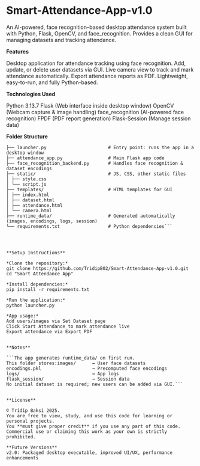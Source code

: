 # Smart-Attendance-App-v1.0
An AI-powered, face recognition–based desktop attendance system built with Python, Flask, OpenCV, and face_recognition. Provides a clean GUI for managing datasets and tracking attendance.

**Features**

Desktop application for attendance tracking using face recognition.
Add, update, or delete user datasets via GUI.
Live camera view to track and mark attendance automatically.
Export attendance reports as PDF.
Lightweight, easy-to-run, and fully Python-based.


**Technologies Used**

Python 3.13.7
Flask (Web interface inside desktop window)
OpenCV (Webcam capture & image handling)
face_recognition (AI-powered face recognition)
FPDF (PDF report generation)
Flask-Session (Manage session data)


**Folder Structure**

```Smart-Attendance-App-v1.0/
├── launcher.py                       # Entry point: runs the app in a desktop window
├── attendance_app.py                 # Main Flask app code
├── face_recognition_backend.py       # Handles face recognition & dataset encodings
├── static/                           # JS, CSS, other static files
│ ├── style.css
│ └── script.js
├── templates/                        # HTML templates for GUI
│ ├── index.html
│ ├── dataset.html
│ ├── attendance.html
│ └── camera.html
├── runtime_data/                     # Generated automatically (images, encodings, logs, session)
└── requirements.txt                  # Python dependencies```




**Setup Instructions**

*Clone the repository:*
git clone https://github.com/TridipB02/Smart-Attendance-App-v1.0.git
cd "Smart Attendance App"

*Install dependencies:*
pip install -r requirements.txt

*Run the application:*
python launcher.py

*App usage:*
Add users/images via Set Dataset page
Click Start Attendance to mark attendance live
Export attendance via Export PDF


**Notes**

```The app generates runtime_data/ on first run.
This folder stores:images/      → User face datasets
encodings.pkl                   → Precomputed face encodings
logs/                           → App logs
flask_session/                  → Session data
No initial dataset is required; new users can be added via GUI.```


**License**

© Tridip Baksi 2025. 
You are free to view, study, and use this code for learning or personal projects. 
You **must give proper credit** if you use any part of this code. 
Commercial use or claiming this work as your own is strictly prohibited.

**Future Versions**
v2.0: Packaged desktop executable, improved UI/UX, performance enhancements
